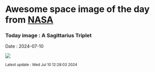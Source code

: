
# Awesome space image of the day from [NASA](https://api.nasa.gov/)

### Today image : A Sagittarius Triplet
Date : 2024-07-10

![](https://apod.nasa.gov/apod/image/2407/sagittariusTri1024.jpg)

<small>Latest update : Wed Jul 10 12:28:03 2024</small>
        